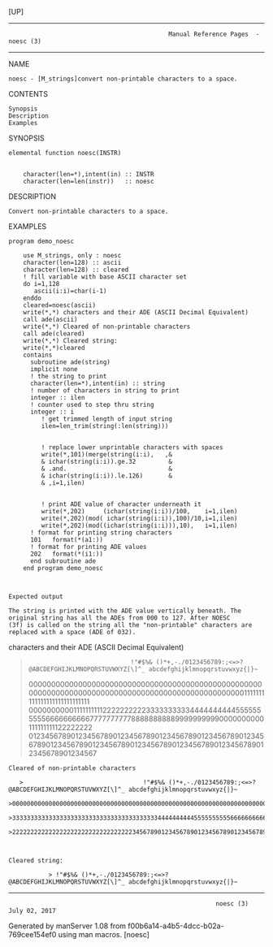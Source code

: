 [UP]

-----------------------------------------------------------------------------------------------------------------------------------
                                                Manual Reference Pages  - noesc (3)
-----------------------------------------------------------------------------------------------------------------------------------
                                                                 
NAME

    noesc - [M_strings]convert non-printable characters to a space.

CONTENTS

    Synopsis
    Description
    Examples

SYNOPSIS

    elemental function noesc(INSTR)


        character(len=*),intent(in) :: INSTR
        character(len=len(instr))   :: noesc



DESCRIPTION

    Convert non-printable characters to a space.

EXAMPLES

    program demo_noesc

        use M_strings, only : noesc
        character(len=128) :: ascii
        character(len=128) :: cleared
        ! fill variable with base ASCII character set
        do i=1,128
           ascii(i:i)=char(i-1)
        enddo
        cleared=noesc(ascii)
        write(*,*) characters and their ADE (ASCII Decimal Equivalent) 
        call ade(ascii)
        write(*,*) Cleared of non-printable characters 
        call ade(cleared)
        write(*,*) Cleared string: 
        write(*,*)cleared
        contains
          subroutine ade(string)
          implicit none
          ! the string to print
          character(len=*),intent(in) :: string
          ! number of characters in string to print
          integer :: ilen
          ! counter used to step thru string
          integer :: i
             ! get trimmed length of input string
             ilen=len_trim(string(:len(string)))


             ! replace lower unprintable characters with spaces
             write(*,101)(merge(string(i:i),   ,&
             & ichar(string(i:i)).ge.32         &
             & .and.                            &
             & ichar(string(i:i)).le.126)       &
             & ,i=1,ilen)


             ! print ADE value of character underneath it
             write(*,202)     (ichar(string(i:i))/100,    i=1,ilen)
             write(*,202)(mod( ichar(string(i:i)),100)/10,i=1,ilen)
             write(*,202)(mod((ichar(string(i:i))),10),   i=1,ilen)
          ! format for printing string characters
          101   format(*(a1:))
          ! format for printing ADE values
          202   format(*(i1:))
          end subroutine ade
        end program demo_noesc



    Expected output

    The string is printed with the ADE value vertically beneath. The original string has all the ADEs from 000 to 127. After NOESC
    (3f) is called on the string all the "non-printable" characters are replaced with a space (ADE of 032).

characters and their ADE (ASCII Decimal Equivalent)

   >                                 !"#$%& ()*+,-./0123456789:;<=>?@ABCDEFGHIJKLMNOPQRSTUVWXYZ[\]^_ abcdefghijklmnopqrstuvwxyz{|}~
   >00000000000000000000000000000000000000000000000000000000000000000000000000000000000000000000000000001111111111111111111111111111
   >00000000001111111111222222222233333333334444444444555555555566666666667777777777888888888899999999990000000000111111111122222222
   >01234567890123456789012345678901234567890123456789012345678901234567890123456789012345678901234567890123456789012345678901234567



    Cleared of non-printable characters

       >                                 !"#$%& ()*+,-./0123456789:;<=>?@ABCDEFGHIJKLMNOPQRSTUVWXYZ[\]^_ abcdefghijklmnopqrstuvwxyz{|}~
       >0000000000000000000000000000000000000000000000000000000000000000000000000000000000000000000000000000111111111111111111111111111
       >3333333333333333333333333333333333333333444444444455555555556666666666777777777788888888889999999999000000000011111111112222222
       >2222222222222222222222222222222223456789012345678901234567890123456789012345678901234567890123456789012345678901234567890123456



    Cleared string:

               > !"#$%& ()*+,-./0123456789:;<=>?@ABCDEFGHIJKLMNOPQRSTUVWXYZ[\]^_ abcdefghijklmnopqrstuvwxyz{|}~

-----------------------------------------------------------------------------------------------------------------------------------

                                                             noesc (3)                                                July 02, 2017

Generated by manServer 1.08 from f00b6a14-a4b5-4dcc-b02a-769cee154ef0 using man macros.
                                                              [noesc]
